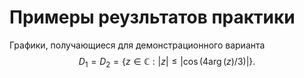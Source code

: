# Примеры реузльтатов практики
Графики, получающиеся для демонстрационного варианта
$$ D_1 = D_2 = \bigl\{z\in\mathbb{C}: |z|\leq|\cos(4\arg(z)/3)|\bigr\}. $$
